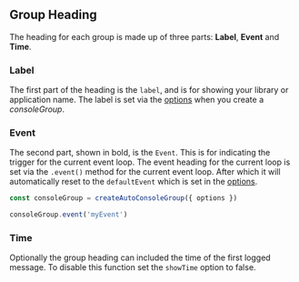 ## Group Heading

The heading for each group is made up of three parts: **Label**, **Event** and **Time**.

### Label

The first part of the heading is the `label`, and is for showing your library or application name.
The label is set via the [options](#options) when you create a _consoleGroup_.

### Event

The second part, shown in bold, is the `Event`. This is for indicating the trigger for the current event loop.
The event heading for the current loop is set via the `.event()` method for the current event loop. After which it
will automatically reset to the `defaultEvent` which is set in the [options](#options).

```js
const consoleGroup = createAutoConsoleGroup({ options })

consoleGroup.event('myEvent')
```

### Time

Optionally the group heading can included the time of the first logged message.
To disable this function set the `showTime` option to false.
